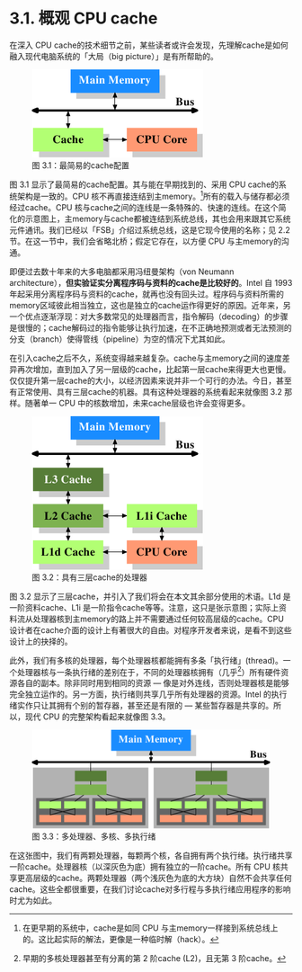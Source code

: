 # 3.1. 概观 CPU cache

在深入 CPU cache的技术细节之前，某些读者或许会发现，先理解cache是如何融入现代电脑系统的「大局（big picture）」是有所帮助的。

<figure>
  <img src="../assets/figure-3.1.png" alt="图 3.1：最简易的cache配置">
  <figcaption>图 3.1：最简易的cache配置</figcaption>
</figure>

图 3.1 显示了最简易的cache配置。其与能在早期找到的、采用 CPU cache的系统架构是一致的。CPU 核不再直接连结到主memory。[^16]所有的载入与储存都必须经过cache。CPU 核与cache之间的连线是一条特殊的、快速的连线。在这个简化的示意图上，主memory与cache都被连结到系统总线，其也会用来跟其它系统元件通讯。我们已经以「FSB」介绍过系统总线，这是它现今使用的名称；见 2.2 节。在这一节中，我们会省略北桥；假定它存在，以方便 CPU 与主memory的沟通。

即便过去数十年来的大多电脑都采用冯纽曼架构（von Neumann architecture），**但实验证实分离程序码与资料的cache是比较好的**。Intel 自 1993 年起采用分离程序码与资料的cache，就再也没有回头过。程序码与资料所需的memory区域彼此相当独立，这也是独立的cache运作得更好的原因。近年来，另一个优点逐渐浮现：对大多数常见的处理器而言，指令解码（decoding）的步骤是很慢的；cache解码过的指令能够让执行加速，在不正确地预测或者无法预测的分支（branch）使得管线（pipeline）为空的情况下尤其如此。

在引入cache之后不久，系统变得越来越复杂。cache与主memory之间的速度差异再次增加，直到加入了另一层级的cache，比起第一层cache来得更大也更慢。仅仅提升第一层cache的大小，以经济因素来说并非一个可行的办法。今日，甚至有正常使用、具有三层cache的机器。具有这种处理器的系统看起来就像图 3.2 那样。随著单一 CPU 中的核数增加，未来cache层级也许会变得更多。

<figure>
  <img src="../assets/figure-3.2.png" alt="图 3.2：具有三层cache的处理器">
  <figcaption>图 3.2：具有三层cache的处理器</figcaption>
</figure>

图 3.2 显示了三层cache，并引入了我们将会在本文其余部分使用的术语。L1d 是一阶资料cache、L1i 是一阶指令cache等等。注意，这只是张示意图；实际上资料流从处理器核到主memory的路上并不需要通过任何较高层级的cache。CPU 设计者在cache介面的设计上有著很大的自由。对程序开发者来说，是看不到这些设计上的抉择的。

此外，我们有多核的处理器，每个处理器核都能拥有多条「执行绪」(thread)。一个处理器核与一条执行绪的差别在于，不同的处理器核拥有（几乎[^17]）所有硬件资源各自的副本。除非同时用到相同的资源 –– 像是对外连线，否则处理器核是能够完全独立运作的。另一方面，执行绪则共享几乎所有处理器的资源。Intel 的执行绪实作只让其拥有个别的暂存器，甚至还是有限的 –– 某些暂存器是共享的。所以，现代 CPU 的完整架构看起来就像图 3.3。

<figure>
  <img src="../assets/figure-3.3.png" alt="图 3.3：多处理器、多核、多执行绪">
  <figcaption>图 3.3：多处理器、多核、多执行绪</figcaption>
</figure>

在这张图中，我们有两颗处理器，每颗两个核，各自拥有两个执行绪。执行绪共享一阶cache。处理器核（以深灰色为底）拥有独立的一阶cache。所有 CPU 核共享更高层级的cache。两颗处理器（两个浅灰色为底的大方块）自然不会共享任何cache。这些全都很重要，在我们讨论cache对多行程与多执行绪应用程序的影响时尤为如此。

[^16]: 在更早期的系统中，cache是如同 CPU 与主memory一样接到系统总线上的。这比起实际的解法，更像是一种临时解（hack）。

[^17]: 早期的多核处理器甚至有分离的第 2 阶cache (L2)，且无第 3 阶cache。

